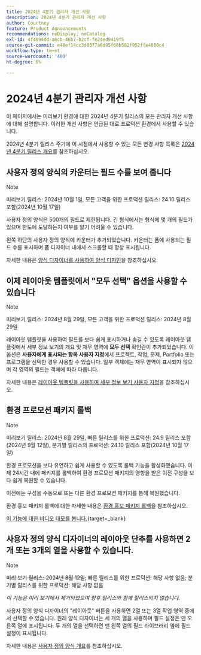 ```yaml
---
title: 2024년 4분기 관리자 개선 사항
description: 2024년 4분기 관리자 개선 사항
author: Courtney
feature: Product Announcements
recommendations: noDisplay, noCatalog
exl-id: 4f4694dd-a6cb-46b7-b2cf-fe24ed9419f5
source-git-commit: e48ef14cc3d0377a6d95f68b502f952ffe4880c4
workflow-type: tm+mt
source-wordcount: '480'
ht-degree: 0%

---
```


# 2024년 4분기 관리자 개선 사항

이 페이지에서는 미리보기 환경에 대한 2024년 4분기 릴리스의 모든 관리자 개선 사항에 대해 설명합니다. 이러한 개선 사항은 언급된 대로 프로덕션 환경에서 사용할 수 있습니다.

2024년 4분기 릴리스 주기에 이 시점에서 사용할 수 있는 모든 변경 사항 목록은 [2024년 4분기 릴리스 개요](/help/quicksilver/product-announcements/product-releases/24-q4-release-activity/24-q4-release-overview.md)를 참조하십시오.

## 사용자 정의 양식의 카운터는 필드 수를 보여 줍니다

>[!NOTE]
>
>미리보기 릴리스: 2024년 10월 1일, 모든 고객을 위한 프로덕션 릴리스: 24.10 릴리스 포함(2024년 10월 17일)

사용자 정의 양식은 500개의 필드로 제한됩니다. 긴 형식에서는 형식에 몇 개의 필드가 있으며 한도에 도달하는지 여부를 알기 어려울 수 있습니다.

왼쪽 하단의 사용자 정의 양식에 카운터가 추가되었습니다. 카운터는 폼에 사용되는 필드 수를 표시하며 폼 디자이너 내에서 스크롤할 때 항상 표시됩니다.

자세한 내용은 [양식 디자이너를 사용하여 양식 디자인](/help/quicksilver/administration-and-setup/customize-workfront/create-manage-custom-forms/form-designer/design-a-form/design-a-form.md)을 참조하십시오.

## 이제 레이아웃 템플릿에서 &quot;모두 선택&quot; 옵션을 사용할 수 있습니다

>[!NOTE]
>
>미리보기 릴리스: 2024년 8월 29일, 모든 고객을 위한 프로덕션 릴리스: 2024년 8월 29일

레이아웃 템플릿을 사용하여 필드를 보다 쉽게 표시하거나 숨길 수 있도록 레이아웃 템플릿에서 세부 정보 보기의 개요 및 재무 영역에 **모두 선택** 확인란이 추가되었습니다. 이 옵션은 **사용자에게 표시되는 항목 사용자 지정**&#x200B;에서 프로젝트, 작업, 문제, Portfolio 또는 프로그램을 선택한 경우 사용할 수 있습니다. 일부 객체에는 재무 영역이 표시되지 않으며 각 영역의 필드는 객체에 따라 다릅니다.

자세한 내용은 [레이아웃 템플릿을 사용하여 세부 정보 보기 사용자 지정](/help/quicksilver/administration-and-setup/customize-workfront/use-layout-templates/customize-details-view-layout-template.md)을 참조하십시오.

## 환경 프로모션 패키지 롤백

>[!NOTE]
>
>미리보기 릴리스: 2024년 8월 29일, 빠른 릴리스를 위한 프로덕션: 24.9 릴리스 포함(2024년 9월 12일), 분기별 릴리스의 프로덕션: 24.10 릴리스 포함(2024년 10월 17일)

환경 프로모션을 보다 유연하고 쉽게 사용할 수 있도록 롤백 기능을 활성화했습니다. 이제 24시간 내에 패키지를 롤백하여 환경 프로모션 패키지의 영향을 받은 이전 구성을 보다 쉽게 복원할 수 있습니다.

이전에는 구성을 수동으로 또는 다른 환경 프로모션 패키지를 통해 복원했습니다.

환경 홍보 패키지 롤백에 대한 자세한 내용은 [환경 홍보 패키지 롤백](/help/quicksilver/administration-and-setup/set-up-workfront/workfront-testing-environments/environment-promotion-rollback.md)을 참조하십시오.

[이 기능에 대한 비디오 데모를 봅니다.](https://video.tv.adobe.com/v/3434025/){target=_blank}

## 사용자 정의 양식 디자이너의 레이아웃 단추를 사용하면 2개 또는 3개의 열을 사용할 수 있습니다.

>[!NOTE]
>
>~~미리 보기 릴리스: 2024년 8월 12일~~; 빠른 릴리스를 위한 프로덕션: 해당 사항 없음; 분기별 릴리스를 위한 프로덕션: 해당 사항 없음
>
>_이 기능은 미리 보기에서 제거되었으며 향후 릴리스와 함께 릴리스되지 않습니다._

사용자 정의 양식 디자이너의 &quot;레이아웃&quot; 버튼을 사용하면 2열 또는 3열 작업 영역 중에서 선택할 수 있습니다. 원래 양식 디자이너는 세 개의 열을 사용하며 필드 설정은 맨 오른쪽 열에 표시됩니다. 두 개의 열을 선택하면 맨 왼쪽 열의 필드 라이브러리 옆에 필드 설정이 표시됩니다.

자세한 내용은 [사용자 정의 양식 개요](/help/quicksilver/administration-and-setup/customize-workfront/create-manage-custom-forms/custom-forms-overview.md)를 참조하십시오.
